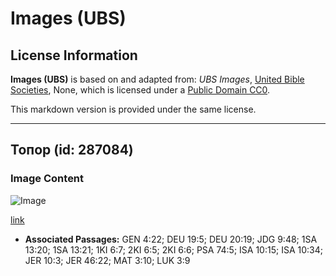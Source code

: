 # Images (UBS)

## License Information

**Images (UBS)** is based on and adapted from: _UBS Images_, [United Bible Societies](https://unitedbiblesocieties.org/), None, which is licensed under a [Public Domain CC0](https://creativecommons.org/public-domain/cc0/).

This markdown version is provided under the same license.



--------------------------------

## Топор (id: 287084)

### Image Content

![Image](https://cdn.aquifer.bible/aquifer-content/resources/Media/WEB-0331_axe.jpg)

[link](https://cdn.aquifer.bible/aquifer-content/resources/Media/WEB-0331_axe.jpg)

* **Associated Passages:** GEN 4:22; DEU 19:5; DEU 20:19; JDG 9:48; 1SA 13:20; 1SA 13:21; 1KI 6:7; 2KI 6:5; 2KI 6:6; PSA 74:5; ISA 10:15; ISA 10:34; JER 10:3; JER 46:22; MAT 3:10; LUK 3:9

